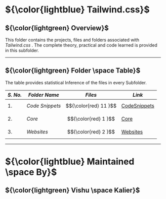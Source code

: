 # ${\color{lightblue} Tailwind.css}$

## ${\color{lightgreen} Overview}$

This folder contains the projects, files and folders associated with *Tailwind.css* . The complete theory, practical and code learned is provided in this subfolder.

------

## ${\color{lightgreen} Folder \space Table}$

The table provides statistical Inference of the files in every Subfolder.

| ***S. No.*** | ***Folder Name*** | ***Files*** | ***Link***
|-|-|-|-|
| 1. | *Code Snippets* | $${\color{red} 11 }$$ | [CodeSnippets](https://github.com/VishuKalier2003/Web-Development/tree/main/Tailwind/Code%20Snippets)  |
| 2. | *Core* | $${\color{red} 1 }$$ | [Core](https://github.com/VishuKalier2003/Web-Development/tree/main/Tailwind/Core) |
| 3. | *Websites* | $${\color{red} 2 }$$ | [Websites](https://github.com/VishuKalier2003/Web-Development/tree/main/Tailwind/Webpages)

------


# ${\color{lightblue} Maintained \space By}$
## ${\color{lightgreen} Vishu \space Kalier}$
